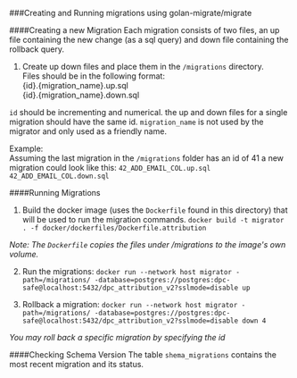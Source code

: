 ###Creating and Running migrations using golan-migrate/migrate

####Creating a new Migration
Each migration consists of two files, an up file containing the new change (as a sql query) and down file containing the rollback query.

1) Create up down files and place them in the `/migrations` directory.  
    Files should be in the following format:  
    {id}.{migration_name}.up.sql  
    {id}.{migration_name}.down.sql
    

`id` should be incrementing and numerical. the up and down files for a single migration should have the same id.
`migration_name` is not used by the migrator and only used as a friendly name.  

Example:  
Assuming the last migration in the `/migrations` folder has an id of 41 a new migration could look like this:
`42_ADD_EMAIL_COL.up.sql`  
`42_ADD_EMAIL_COL.down.sql` 


####Running Migrations
1) Build the docker image (uses the `Dockerfile` found in this directory) that will be used to run the migration commands.
`docker build -t migrator . -f docker/dockerfiles/Dockerfile.attribution`

*Note: The `Dockerfile` copies the files under /migrations to the image's own volume.*

2) Run the migrations: 
 `docker run --network host migrator -path=/migrations/ -database=postgres://postgres:dpc-safe@localhost:5432/dpc_attribution_v2?sslmode=disable up`
 
3) Rollback a migration: 
  `docker run --network host migrator -path=/migrations/ -database=postgres://postgres:dpc-safe@localhost:5432/dpc_attribution_v2?sslmode=disable down 4`
  
  *You may roll back a specific migration by specifying the id*
  
####Checking Schema Version
The table `shema_migrations` contains the most recent migration and its status.